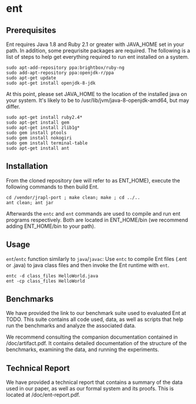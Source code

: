 # ent

Prerequisites
------------

Ent requires Java 1.8 and Ruby 2.1 or greater with JAVA_HOME set in your path. In addition, some prequrisite packages are required. The following is a list of steps to help get everything required to run ent installed on a system.  

```
sudo apt-add-repository ppa:brightbox/ruby-ng
sudo add-apt-repository ppa:openjdk-r/ppa
sudo apt-get update
sudo apt-get install openjdk-8-jdk
```

At this point, please set JAVA_HOME to the location of the installed java on your system. It's likely to be to /usr/lib/jvm/java-8-openjdk-amd64, but may differ.

```
sudo apt-get install ruby2.4*
sudo apt-get install gem
sudo apt-get install zlib1g*
sudo gem install ptools
sudo gem install nokogiri
sudo gem install terminal-table
sudo apt-get install ant
```


Installation
------------

From the cloned repository (we will refer to as ENT_HOME), execute the following commands to then build Ent.

```
cd /vendor/jrapl-port ; make clean; make ; cd ../..
ant clean; ant jar
```

Afterwards the ```entc``` and ```ent``` commands are used to compile and run ent programs respectively. Both are located in ENT\_HOME/bin (we recommend adding ENT\_HOME/bin to your path).

Usage
------------

```ent```/```entc``` function similarly to ```java```/```javac```: Use ```entc``` to compile Ent files (.ent or .java) to java class files and then invoke the Ent runtime with ```ent```.

```
entc -d class_files HelloWorld.java
ent -cp class_files HelloWorld
```

Benchmarks
------------

We have provided the link to our benchmark suite used to evaluated Ent at TODO. This suite contains all code used, data, as well as scripts that help run the benchmarks and analyze the associated data.

We recommend consulting the companion documentation contained in /doc/artifact.pdf. It contains detailed documentation of the structure of the benchmarks, examining the data, and running the experiments.


Technical Report 
------------

We have provided a technical report that contains a summary of the data used in our paper, as well as our formal system and its proofs. This is located at /doc/ent-report.pdf.

